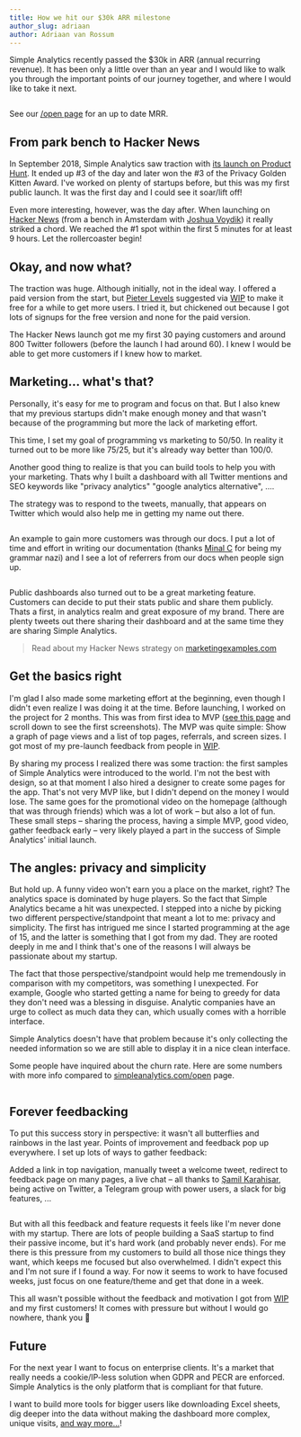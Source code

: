 ```yaml
---
title: How we hit our $30k ARR milestone
author_slug: adriaan
author: Adriaan van Rossum
---
```


Simple Analytics recently passed the $30k in ARR (annual recurring revenue). It has been only a little over than an year and I would like to walk you through the important points of our journey together, and where I would like to take it next.

<img class="border" src="/images/30k/stripe-mrr.jpg" alt="">
<p class="caption">See our <a href="https://simpleanalytics.com/open">/open page</a> for an up to date MRR.</p>

## From park bench to Hacker News

In September 2018, Simple Analytics saw traction with [its launch on Product Hunt](https://www.producthunt.com/posts/simple-analytics). It ended up #3 of the day and later won the #3 of the Privacy Golden Kitten Award. I've worked on plenty of startups before, but this was my first public launch. It was the first day and I could see it soar/lift off!

Even more interesting, however, was the day after. When launching on [Hacker News](https://news.ycombinator.com/item?id=18024277) (from a bench in Amsterdam with [Joshua Voydik](https://twitter.com/joshuavoydik)) it really striked a chord. We reached the #1 spot within the first 5 minutes for at least 9 hours. Let the rollercoaster begin!

## Okay, and now what?

The traction was huge. Although initially, not in the ideal way. I offered a paid version from the start, but [Pieter Levels](https://twitter.com/levelsio) suggested via [WIP](https://wip.chat) to make it free for a while to get more users. I tried it, but chickened out because I got lots of signups for the free version and none for the paid version.

The Hacker News launch got me my first 30 paying customers and around 800 Twitter followers (before the launch I had around 60). I knew I would be able to get more customers if I knew how to market.

## Marketing... what's that?

Personally, it's easy for me to program and focus on that. But I also knew that my previous startups didn't make enough money and that wasn't because of the programming but more the lack of marketing effort.

This time, I set my goal of programming vs marketing to 50/50. In reality it turned out to be more like 75/25, but it's already way better than 100/0.

Another good thing to realize is that you can build tools to help you with your marketing. Thats why I built a dashboard with all Twitter mentions and SEO keywords like "privacy analytics" "google analytics alternative", ....

The strategy was to respond to the tweets, manually, that appears on Twitter which would also help me in getting my name out there.


<img class="border" src="/images/30k/admin-tweets.jpg" alt="">


An example to gain more customers was through our docs. I put a lot of time and effort in writing our documentation (thanks [Minal C](https://twitter.com/thoughtbar_) for being my grammar nazi) and I see a lot of referrers from our docs when people sign up.

<img class="border" src="/images/30k/docs.jpg" alt="">

Public dashboards also turned out to be a great marketing feature. Customers can decide to put their stats public and share them publicly. Thats a first, in analytics realm and great exposure of my brand. There are plenty tweets out there sharing their dashboard and at the same time they are sharing Simple Analytics.

> Read about my Hacker News strategy on [marketingexamples.com](https://marketingexamples.com/content/drive-traffic-from-hacker-news)

## Get the basics right

I'm glad I also made some marketing effort at the beginning, even though I didn't even realize I was doing it at the time. Before launching, I worked on the project for 2 months. This was from first idea to MVP ([see this page](https://wip.chat/products/1667/done) and scroll down to see the first screenshots). The MVP was quite simple: Show a graph of page views and a list of top pages, referrals, and screen sizes. I got most of my pre-launch feedback from people in [WIP](https://wip.chat).

By sharing my process I realized there was some traction: the first samples of Simple Analytics were introduced to the world. I'm not the best with design, so at that moment I also hired a designer to create some pages for the app. That's not very MVP like, but I didn't depend on the money I would lose. The same goes for the promotional video on the homepage (although that was through friends) which was a lot of work – but also a lot of fun. These small steps – sharing the process, having a simple MVP, good video, gather feedback early – very likely played a part in the success of Simple Analytics' initial launch.

## The angles: privacy and simplicity

But hold up. A funny video won't earn you a place on the market, right? The analytics space is dominated by huge players. So the fact that Simple Analytics became a hit was unexpected.
I stepped into a niche by picking two different perspective/standpoint that meant a lot to me: privacy and simplicity. The first has intrigued me since I started programming at the age of 15, and the latter is something that I got from my dad. They are rooted deeply in me and I think that's one of the reasons I will always be passionate about my startup.

The fact that those perspective/standpoint would help me tremendously in comparison with my competitors, was something I  unexpected. For example, Google who started getting a name for being to greedy for data they don't need was a blessing in disguise. Analytic companies have an urge to collect as much data they can, which usually comes with a horrible interface.

Simple Analytics doesn't have that problem because it's only collecting the needed information so we are still able to display it in a nice clean interface.

Some people have inquired about the churn rate. Here are some numbers with more info compared to [simpleanalytics.com/open](https://simpleanalytics.com/open) page.

<img class="border" src="/images/30k/stripe-churn.jpg" alt="">

## Forever feedbacking

To put this success story in perspective: it wasn't all butterflies and rainbows in the last year. Points of improvement and feedback pop up everywhere. I set up lots of ways to gather feedback:

Added a link in top navigation, manually tweet a welcome tweet, redirect to feedback page on many pages, a live chat – all thanks to [Şamil Karahisar](https://twitter.com/samilkarahisar), being active on Twitter, a Telegram group with power users, a slack for big features, ...

<img class="border" src="/images/30k/admin-subscriptions.jpg" alt="">

But with all this feedback and feature requests it feels like I'm never done with my startup. There are lots of people building a SaaS startup to find their passive income, but it's hard work (and probably never ends). For me there is this pressure from my customers to build all those nice things they want, which keeps me focused but also overwhelmed. I didn't expect this and I'm not sure if I found a way. For now it seems to work to have focused weeks, just focus on one feature/theme and get that done in a week.

This all wasn't possible without the feedback and motivation I got from [WIP](https://wip.chat) and my first customers! It comes with pressure but without I would go nowhere, thank you 🙏

## Future

For the next year I want to focus on enterprise clients. It's a market that really needs a cookie/IP-less solution when GDPR and PECR are enforced. Simple Analytics is the only platform that is compliant for that future.

I want to build more tools for bigger users like downloading Excel sheets, dig deeper into the data without making the dashboard more complex, unique visits, [and way more...](https://simpleanalytics.com/roadmap)!
